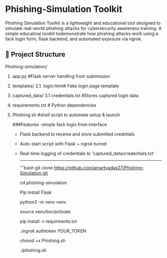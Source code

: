 # Phishing-Simulation Toolkit
Phishing Simulation Toolkit is a lightweight and educational tool designed to simulate real-world phishing attacks for cybersecurity awareness training.
A simple educatinal toolkit todemonstrate how phishing attacks work using a fack login form, flask backend, and automated exposure via ngrok.


## 📂 Project Structure

Phishing-simulation/
1. app.py #Flask server handling from submission
2. templates/
  2.1. login.html# Fake login page template
3. captured_data/
   3.1 credentials.txt #Stores captured login data
4. requirements.txt # Python dependencies
5. Phishing.sh #shell script to automate setup & launch

   ###Features
   -simple fack login from interface
   - Flask backend to receive and store submitted credntials
   - Auto-start script with Flask + ngrok tunnel
   - Real-time logging of credentials to 'captured_data/credentials.txt'
  
     ----

     '''bash
     git clone https://github.com/amartyadas27/Phishing-Simulation.git

     cd phishing-simulation

     Pip install Flask

     python3 -m venv venv

     source venv/bin/activate

     pip install -r requirments.txt


     ./ngrok authtoken YOUR_TOKEN

     chmod +x Phishing.sh

     ./phishing.sh


     

     
